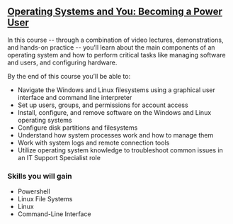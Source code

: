## [Operating Systems and You: Becoming a Power User](https://www.coursera.org/learn/os-power-user?specialization=google-it-support)

In this course -- through a combination of video lectures, demonstrations, and hands-on practice -- you’ll learn about the main components of an operating system and how to perform critical tasks like managing software and users, and configuring hardware. 

By the end of this course you’ll be able to:
* Navigate the Windows and Linux filesystems using a graphical user interface and command line interpreter
* Set up users, groups, and permissions for account access
* Install, configure, and remove software on the Windows and Linux operating systems
* Configure disk partitions and filesystems
* Understand how system processes work and how to manage them
* Work with system logs and remote connection tools
* Utilize operating system knowledge to troubleshoot common issues in an IT Support Specialist role

### Skills you will gain

* Powershell
* Linux File Systems
* Linux
* Command-Line Interface
